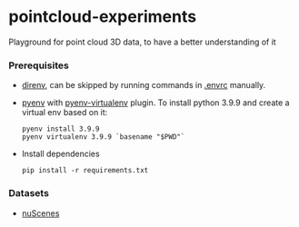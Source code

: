 # pointcloud-experiments
Playground for point cloud 3D data, to have a better understanding of it

### Prerequisites

- [direnv](https://direnv.net/), can be skipped by running commands in [.envrc](.envrc) manually.

- [pyenv](https://github.com/pyenv/pyenv) with [pyenv-virtualenv](https://github.com/pyenv/pyenv-virtualenv) plugin. To install python 3.9.9 and create a virtual env based on it:
    ```
    pyenv install 3.9.9
    pyenv virtualenv 3.9.9 `basename "$PWD"`
    ```

- Install dependencies
    ```
    pip install -r requirements.txt
    ```

### Datasets

- [nuScenes](https://www.nuscenes.org/nuscenes#overview)